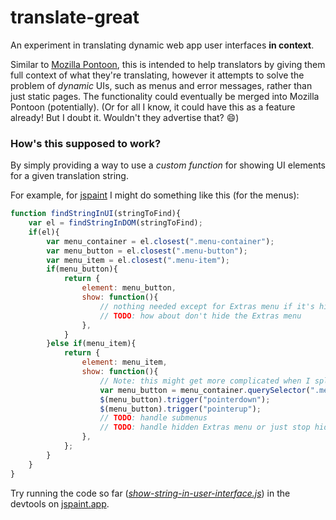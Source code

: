 # translate-great

An experiment in translating dynamic web app user interfaces **in context**.

Similar to [Mozilla Pontoon](https://pontoon.mozilla.org/),
this is intended to help translators by giving them full context of what they're translating,
however it attempts to solve the problem of *dynamic* UIs, such as menus and error messages,
rather than just static pages.
The functionality could eventually be merged into Mozilla Pontoon (potentially).
(Or for all I know, it could have this as a feature already! But I doubt it. Wouldn't they advertise that? 😄)

### How's this supposed to work?

By simply providing a way to use a *custom function* for showing UI elements for a given translation string.

For example, for [jspaint](https://github.com/1j01/jspaint/) I might do something like this (for the menus):

```js
function findStringInUI(stringToFind){
	var el = findStringInDOM(stringToFind);
	if(el){
		var menu_container = el.closest(".menu-container");
		var menu_button = el.closest(".menu-button");
		var menu_item = el.closest(".menu-item");
		if(menu_button){
			return {
				element: menu_button,
				show: function(){
					// nothing needed except for Extras menu if it's hidden
					// TODO: how about don't hide the Extras menu
				},
			}
		}else if(menu_item){
			return {
				element: menu_item,
				show: function(){
					// Note: this might get more complicated when I split the menu popups out into a different container from the menu bar
					var menu_button = menu_container.querySelector(".menu-button");
					$(menu_button).trigger("pointerdown");
					$(menu_button).trigger("pointerup");
					// TODO: handle submenus
					// TODO: handle hidden Extras menu or just stop hiding it
				},
			};
		}
	}
}
```

Try running the code so far ([*show-string-in-user-interface.js*](show-string-in-user-interface.js))
in the devtools on [jspaint.app](https://jspaint.app/).
